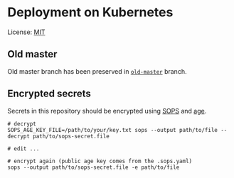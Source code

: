 # Deployment on Kubernetes

License: [MIT](LICENSE)

## Old master

Old master branch has been preserved in [`old-master`](https://github.com/codeformuenster/kubernetes-deployment/tree/old-master) branch.

## Encrypted secrets

Secrets in this repository should be encrypted using [SOPS](https://github.com/mozilla/sops) and [age](https://github.com/FiloSottile/age).

```
# decrypt
SOPS_AGE_KEY_FILE=/path/to/your/key.txt sops --output path/to/file --decrypt path/to/sops-secret.file

# edit ...

# encrypt again (public age key comes from the .sops.yaml)
sops --output path/to/sops-secret.file -e path/to/file
```
